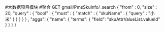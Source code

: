#大数据项目模块
#聚合
GET gmall/PmsSkuInfo/_search
{
  "from" : 0,
  "size" : 20,
  "query" : {
    "bool" : {
      "must" : {
        "match" : {
          "skuName" : {
            "query" : "小米"
          }
        }
      }
    }
  }
  ,
  "aggs": {
    "name": {
      "terms": {
        "field": "skuAttrValueList.valueId"
     }
    }
  }
}


